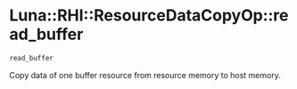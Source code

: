 # Luna::RHI::ResourceDataCopyOp::read_buffer

```c++
read_buffer
```

Copy data of one buffer resource from resource memory to host memory. 


